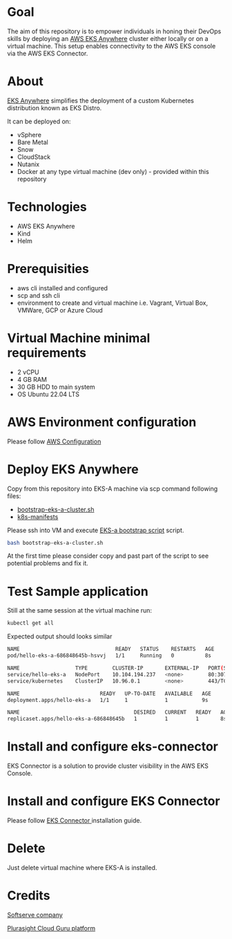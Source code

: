 # Goal

The aim of this repository is to empower individuals in honing their DevOps skills by deploying an [AWS EKS Anywhere](https://github.com/aws/eks-anywhere) cluster either locally or on a virtual machine. This setup enables connectivity to the AWS EKS console via the AWS EKS Connector.

# About

[EKS Anywhere](https://aws.amazon.com/eks/eks-anywhere/) simplifies the deployment of a custom Kubernetes distribution known as EKS Distro.

It can be deployed on:
- vSphere 
- Bare Metal 
- Snow 
- CloudStack 
- Nutanix 
- Docker at any type virtual machine (dev only) - provided within this repository

# Technologies

- AWS EKS Anywhere
- Kind
- Helm

# Prerequisities

- aws cli installed and configured
- scp and ssh cli
- environment to create and virtual machine i.e. Vagrant, Virtual Box, VMWare, GCP or Azure Cloud

# Virtual Machine minimal requirements

- 2 vCPU
- 4 GB RAM
- 30 GB HDD to main system
- OS Ubuntu 22.04 LTS 

# AWS Environment configuration

Please follow
[AWS Configuration ](scripts/aws/README.md)

# Deploy EKS Anywhere

Copy from this repository into EKS-A machine via scp command following files:
- [bootstrap-eks-a-cluster.sh](bootstrap-eks-a-cluster.sh)
- [k8s-manifests](k8s-manifests)

Please ssh into VM and execute [EKS-a bootstrap script](bootstrap-eks-a-cluster.sh) script.

```sh
bash bootstrap-eks-a-cluster.sh
```

At the first time please consider copy and past part of the script to see potential problems and fix it.

# Test Sample application

Still at the same session at the virtual machine run:

```sh
kubectl get all
```

Expected output should looks similar 

```sh
NAME                               READY   STATUS    RESTARTS   AGE
pod/hello-eks-a-686848645b-hsvvj   1/1     Running   0          8s

NAME                  TYPE        CLUSTER-IP       EXTERNAL-IP   PORT(S)        AGE
service/hello-eks-a   NodePort    10.104.194.237   <none>        80:30721/TCP   8s
service/kubernetes    ClusterIP   10.96.0.1        <none>        443/TCP        46m

NAME                          READY   UP-TO-DATE   AVAILABLE   AGE
deployment.apps/hello-eks-a   1/1     1            1           9s

NAME                                     DESIRED   CURRENT   READY   AGE
replicaset.apps/hello-eks-a-686848645b   1         1         1       8s
```

# Install and configure eks-connector 

EKS Connector is a solution to provide cluster visibility in the AWS EKS Console.

# Install and configure EKS Connector

Please follow
[EKS Connector ](guides/eks-connector/README.md)
installation guide.

# Delete

Just delete virtual machine where EKS-A is installed.

# Credits
[Softserve company](https://www.softserveinc.com/en-us)

[Plurasight Cloud Guru platform](https://learn.acloud.guru/cloud-playground/cloud-sandboxes)